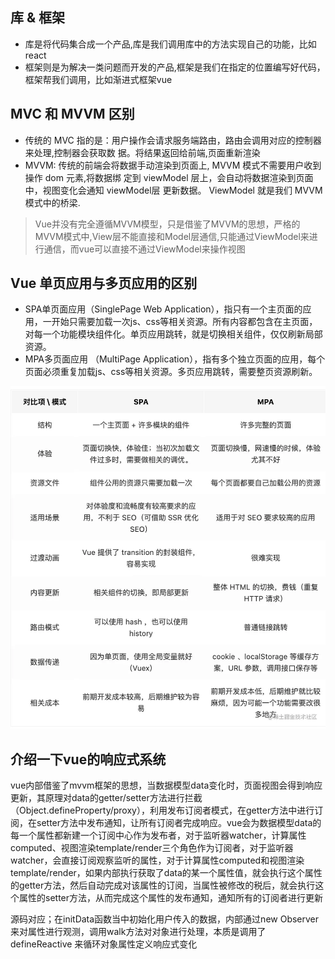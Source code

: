 ## 库 & 框架

+ 库是将代码集合成一个产品,库是我们调用库中的方法实现自己的功能，比如 react
+ 框架则是为解决一类问题而开发的产品,框架是我们在指定的位置编写好代码，框架帮我们调用，比如渐进式框架vue

## MVC 和 MVVM 区别

+ 传统的 MVC 指的是：用户操作会请求服务端路由，路由会调用对应的控制器来处理,控制器会获取数 据。将结果返回给前端,页面重新渲染
+ MVVM: 传统的前端会将数据手动渲染到页面上, MVVM 模式不需要用户收到操作 dom 元素,将数据绑 定到 viewModel 层上，会自动将数据渲染到页面中，视图变化会通知 viewModel层 更新数据。 ViewModel 就是我们 MVVM 模式中的桥梁.

> Vue并没有完全遵循MVVM模型，只是借鉴了MVVM的思想，严格的MVVM模式中,View层不能直接和Model层通信,只能通过ViewModel来进行通信，而vue可以直接不通过ViewModel来操作视图

## Vue 单页应用与多页应用的区别

+ SPA单页面应用（SinglePage Web Application），指只有一个主页面的应用，一开始只需要加载一次js、css等相关资源。所有内容都包含在主页面，对每一个功能模块组件化。单页应用跳转，就是切换相关组件，仅仅刷新局部资源。
+ MPA多页面应用 （MultiPage Application），指有多个独立页面的应用，每个页面必须重复加载js、css等相关资源。多页应用跳转，需要整页资源刷新。

![](./assets/base-1.png)

## 介绍一下vue的响应式系统

vue内部借鉴了mvvm框架的思想，当数据模型data变化时，页面视图会得到响应更新，其原理对data的getter/setter方法进行拦截（Object.defineProperty/proxy），利用发布订阅者模式，在getter方法中进行订阅，在setter方法中发布通知，让所有订阅者完成响应。vue会为数据模型data的每一个属性都新建一个订阅中心作为发布者，对于监听器watcher，计算属性computed、视图渲染template/render三个角色作为订阅者，对于监听器watcher，会直接订阅观察监听的属性，对于计算属性computed和视图渲染template/render，如果内部执行获取了data的某一个属性值，就会执行这个属性的getter方法，然后自动完成对该属性的订阅，当属性被修改的税后，就会执行这个属性的setter方法，从而完成这个属性的发布通知，通知所有的订阅者进行更新

源码对应；在initData函数当中初始化用户传入的数据，内部通过new Observer来对属性进行观测，调用walk方法对对象进行处理，本质是调用了 defineReactive 来循环对象属性定义响应式变化

